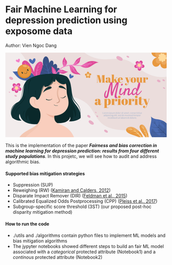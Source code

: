 # Fair Machine Learning for depression prediction using exposome data
Author: Vien Ngoc Dang

<img src="imgs/banner.jpg" >

This is the implementation of the paper <b><i>Fairness and bias correction in machine learning for depression prediction: results from four different study populations</i></b>. In this projetc, we will see how to audit and address algorithmic bias. 

#### Supported bias mitigation strategies
* Suppression (SUP)
* Reweighing (RW) ([Kamiran and Calders, 2012](https://link.springer.com/article/10.1007/s10115-011-0463-8))
* Disparate Impact Remover (DIR) ([Feldman et al., 2015](https://dl.acm.org/doi/10.1145/2783258.2783311))
* Calibrated Equalized Odds Postprocessing (CPP) ([Pleiss et al., 2017](https://papers.nips.cc/paper/2017/hash/b8b9c74ac526fffbeb2d39ab038d1cd7-Abstract.html))
* Subgroup-specific score threshold (3ST) (our proposed post-hoc disparity mitigation method)

#### How to run the code
* ./utils and ./algorithms contain python files to implement ML models and bias mitigation algorithms
* The jypyter notebooks showed different steps to build an fair ML model associated with a *categorical* protected attribute (Notebook1) and a *continous* protected attribute (Notebook2)
